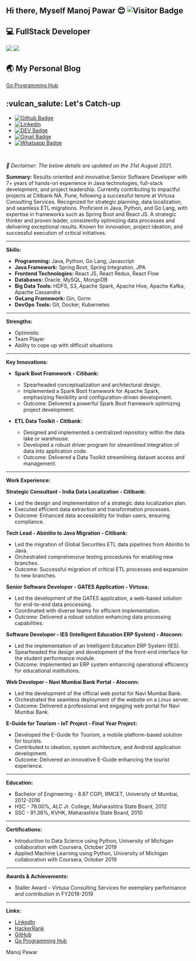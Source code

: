 ## Hi there, Myself Manoj Pawar &#128522; ![Visitor Badge](https://visitor-badge.laobi.icu/badge?page_id=manojpawar94.manojpawar94)

<h2>
  💻  FullStack Developer 
</h2>

<p>
 <img src="https://github-readme-stats.vercel.app/api?username=manojpawar94&show_icons=true&theme=algolia&count_private=true" />
 <img src="https://github-readme-stats.vercel.app/api/top-langs/?username=manojpawar94&langs_count=8&show_icons=true&theme=algolia&count_private=true" />
</p>


<h2>
&#127759; My Personal Blog
</h2>
<p>
  <a href="https://goprogramminghub.com">Go Programming Hub</a>
</p>

<h2>
  :vulcan_salute:	Let's Catch-up
</h2>

 - [![Github Badge](https://img.shields.io/badge/-Github-232323?style=flat-square&logo=Github&logoColor=white&link=https://github.com/manojpawar94)](https://github.com/manojpawar94)
 - [![Linkedin](https://img.shields.io/badge/-LinkedIn-blue?style=flat&logo=Linkedin&logoColor=white&link=https://www.linkedin.com/in/manoj-pawar-172597b3)](https://www.linkedin.com/in/manoj-pawar-172597b3/)
 - [![DEV Badge](https://img.shields.io/badge/-DEV.to-000?style=flat-square&logo=dev.to&logoColor=white&link=https://dev.to/zilurrane)](https://dev.to/zilurrane)
 - [![Gmail Badge](https://img.shields.io/badge/-Gmail-c14438?style=flat-square&logo=Gmail&logoColor=white&link=mailto:mmpawar94@gmail.com)](mailto:mmpawar94@gmail.com)
 - [![Whatsapp Badge](https://img.shields.io/badge/-Whatsapp-4CA143?style=flat-square&labelColor=4CA143&logo=whatsapp&logoColor=white&link=https://api.whatsapp.com/send?phone=+918983120926&text=Hi!🖖)](https://api.whatsapp.com/send?phone=+918983120926&text=Hi!🖖)

<br/>
<p><i>&#128204; Declaimer: The below details are updated on the 31st August 2021.</i></p>

**Summary:**
Results-oriented and innovative Senior Software Developer with 7+ years of hands-on experience in Java technologies, full-stack development, and project leadership. Currently contributing to impactful projects at Citibank NA, Pune, following a successful tenure at Virtusa Consulting Services. Recognized for strategic planning, data localization, and seamless ETL migrations. Proficient in Java, Python, and Go Lang, with expertise in frameworks such as Spring Boot and React JS. A strategic thinker and proven leader, consistently optimizing data processes and delivering exceptional results. Known for innovation, project ideation, and successful execution of critical initiatives.

---

**Skills:**
- **Programming:** Java, Python, Go Lang, Javascript
- **Java Framework:** Spring Boot, Spring Integration, JPA
- **Frontend Technologies:** React JS, React Redux, React Flow
- **Databases:** Oracle, MySQL, MongoDB
- **Big Data Tools:** HDFS, S3, Apache Spark, Apache Hive, Apache Kafka, Apache Cassandra
- **GoLang Framework:** Gin, Gorm
- **DevOps Tools:** Git, Docker, Kubernetes

---

**Strengths:**
- Optimistic
- Team Player
- Ability to cope up with difficult situations

---

**Key Innovations:**
- **Spark Boot Framework - Citibank:**
  - Spearheaded conceptualization and architectural design.
  - Implemented a Spark Boot framework for Apache Spark, emphasizing flexibility and configuration-driven development.
  - Outcome: Delivered a powerful Spark Boot framework optimizing project development.

- **ETL Data Toolkit - Citibank:**
  - Designed and implemented a centralized repository within the data lake or warehouse.
  - Developed a robust driver program for streamlined integration of data into application code.
  - Outcome: Delivered a Data Toolkit streamlining dataset access and management.

---

**Work Experience:**

**Strategic Consultant - India Data Localization - Citibank:**
- Led the design and implementation of a strategic data localization plan.
- Executed efficient data extraction and transformation processes.
- Outcome: Enhanced data accessibility for Indian users, ensuring compliance.

**Tech Lead - Abinitio to Java Migration - Citibank:**
- Led the migration of Global Securities ETL data pipelines from Abinitio to Java.
- Orchestrated comprehensive testing procedures for enabling new branches.
- Outcome: Successful migration of critical ETL processes and expansion to new branches.

**Senior Software Developer - GATES Application - Virtusa:**
- Led the development of the GATES application, a web-based solution for end-to-end data processing.
- Coordinated with diverse teams for efficient implementation.
- Outcome: Delivered a robust solution enhancing data processing capabilities.

**Software Developer - IES (Intelligent Education ERP System) - Atoconn:**
- Led the implementation of an Intelligent Education ERP System (IES).
- Spearheaded the design and development of the front-end interface for the student performance module.
- Outcome: Implemented an ERP system enhancing operational efficiency for educational institutions.

**Web Developer - Navi Mumbai Bank Portal - Atoconn:**
- Led the development of the official web portal for Navi Mumbai Bank.
- Orchestrated the seamless deployment of the website on a Linux server.
- Outcome: Delivered a professional and engaging web portal for Navi Mumbai Bank.

**E-Guide for Tourism - IoT Project - Final Year Project:**
- Developed the E-Guide for Tourism, a mobile platform-based solution for tourists.
- Contributed to ideation, system architecture, and Android application development.
- Outcome: Delivered an innovative E-Guide enhancing the tourist experience.

---

**Education:**
- Bachelor of Engineering - 8.87 CGPI, RMCET, University of Mumbai, 2012-2016
- HSC - 79.00%, ALC Jr. College, Maharashtra State Board, 2012
- SSC - 91.36%, KVHK, Maharashtra State Board, 2010

---

**Certifications:**
- Introduction to Data Science using Python, University of Michigan collaboration with Coursera, October 2019
- Applied Machine Learning using Python, University of Michigan collaboration with Coursera, October 2019

---

**Awards & Achievements:**
- Staller Award – Virtusa Consulting Services for exemplary performance and contribution in FY2018-2019

---

**Links:**
- [LinkedIn](https://www.linkedin.com/in/manoj-pawar-172597b3)
- [HackerRank](https://www.hackerrank.com/mmpawar94)
- [GitHub](https://github.com/manojpawar94)
- [Go Programming Hub](https://goprogramminghub.com)


Manoj Pawar
